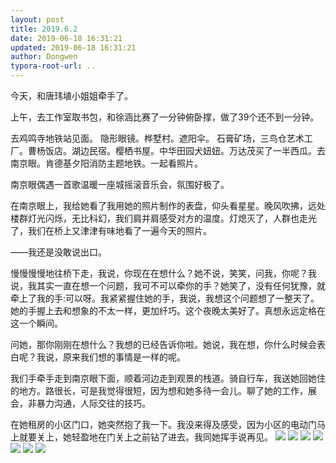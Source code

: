 ```yaml
---
layout: post
title: 2019.6.2
date: 2019-06-18 16:31:21
updated: 2019-06-18 16:31:21
author: Dongwen
typora-root-url: ..
---
```




今天，和唐玮埴小姐姐牵手了。

上午，去工作室取书包，和徐涵比赛了一分钟俯卧撑，做了39个还不到一分钟。

去鸡鸣寺地铁站见面。
隐形眼镜。桦墅村。遮阳伞。
石膏矿场，三鸟仓艺术工厂。曹杨饭店。湖边民宿。樱栖书屋。中华田园犬妞妞。万达茂买了一半西瓜。去南京眼。肯德基夕阳消防主题地铁。一起看照片。

南京眼偶遇一首歌温暖一座城摇滚音乐会，氛围好极了。

在南京眼上，我给她看了我用她的照片制作的表盘，仰头看星星。晚风吹拂，远处楼群灯光闪烁，无比科幻，我们肩并肩感受对方的温度。灯熄灭了，人群也走光了，我们在桥上又津津有味地看了一遍今天的照片。

——我还是没敢说出口。

慢慢慢慢地往桥下走，我说，你现在在想什么？她不说，笑笑，问我，你呢？我说，我其实一直在想一个问题，我可不可以牵你的手？她笑了，没有任何犹豫，就牵上了我的手:可以呀。我紧紧握住她的手，我说，我想这个问题想了一整天了。她的手握上去和想象的不太一样，更加纤巧。这个夜晚太美好了。真想永远定格在这一个瞬间。

问她，那你刚刚在想什么？我想的已经告诉你啦。她说，我在想，你什么时候会表白呢？我说，原来我们想的事情是一样的呢。

我们手牵手走到南京眼下面，顺着河边走到观景的栈道。骑自行车，我送她回她住的地方。路很长，可是我觉得很短，因为想和她多待一会儿。聊了她的工作，展会，非暴力沟通，人际交往的技巧。

在她租房的小区门口，她突然抱了我一下。我没来得及感受，因为小区的电动门马上就要关上，她轻盈地在门关上之前钻了进去。我同她挥手说再见。       ![](/img/in-post/x62198695.jpg)
![](/img/in-post/x62198718.jpg)
![](/img/in-post/x62198722.jpg)
![](/img/in-post/x62198789.jpg)
![](/img/in-post/x62198683.jpg)
![](/img/in-post/x62198687.jpg)
![](/img/in-post/x62198728.jpg)
